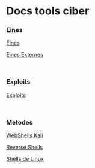 # Docs tools ciber


### Eines

[Eines](eines/eines.md)

[Eines Externes](einesExternes/reverse-shell-generator/index.html)

<br>

### Exploits

[Exploits](exploits/exploits.md)

<br>

### Metodes

[WebShells Kali](metodes/kaliReverseShells.md)

[Reverse Shells](metodes/reverseShells.md)

[Shells de Linux](metodes/tipsShellsLinux.md)